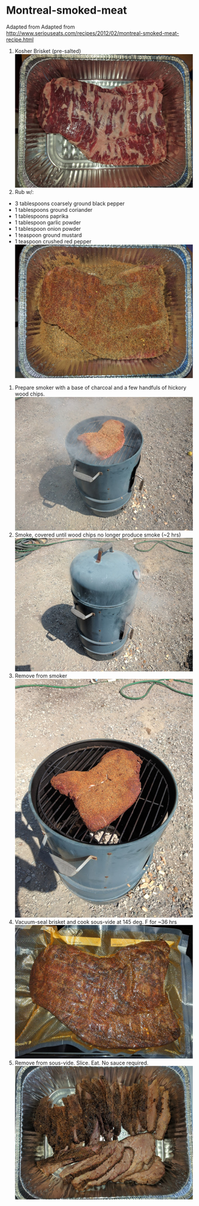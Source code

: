 # Montreal-smoked-meat

Adapted from Adapted from http://www.seriouseats.com/recipes/2012/02/montreal-smoked-meat-recipe.html

1. Kosher Brisket (pre-salted)
  <br/>![Kosher Brisket](/images/1-brisket.jpg) 
1. Rub w/:
  - 3 tablespoons coarsely ground black pepper
  - 1 tablespoons ground coriander
  - 1 tablespoons paprika
  - 1 tablespoon garlic powder
  - 1 tablespoon onion powder
  - 1 teaspoon ground mustard
  - 1 teaspoon crushed red pepper
  <br/>![Apply rub](/images/2-rub.jpg) 
1. Prepare smoker with a base of charcoal and a few handfuls of hickory wood chips.
  <br/>![Prepare smoker](/images/3-prep-smoker.jpg) 
1. Smoke, covered until wood chips no longer produce smoke (~2 hrs)
  <br/>![Smoke, covered.](/images/4-smoke.jpg) 
1. Remove from smoker
  <br/>![Remove](/images/5-done.jpg) 
1. Vacuum-seal brisket and cook sous-vide at 145 deg. F for ~36 hrs
  <br/>![Vacuum-seal brisket](/images/6-vacuum.jpg) 
1. Remove from sous-vide.  Slice.  Eat.  No sauce required.
  <br/>![Slice.](/images/7-slice.jpg) 
